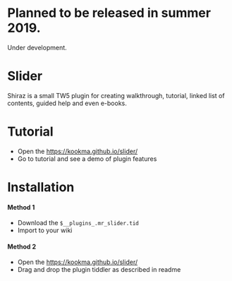 # Planned to be released in summer 2019.

Under development.

# Slider
Shiraz is a small TW5 plugin for creating walkthrough, tutorial, linked list of contents, guided help and even e-books.

# Tutorial
* Open the https://kookma.github.io/slider/
* Go to tutorial and see a demo of plugin features
# Installation
#### Method 1
* Download the `$__plugins_.mr_slider.tid`
* Import to your wiki

#### Method 2
* Open the https://kookma.github.io/slider/
* Drag and drop the plugin tiddler as described in readme
